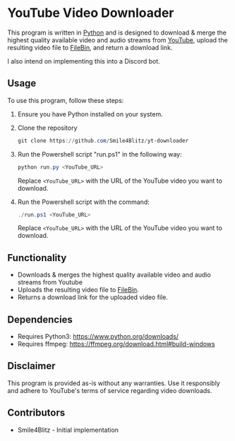 # YouTube Video Downloader

This program is written in [Python](https://www.python.org/) and is designed to download & merge the highest quality available video and audio streams from [YouTube](https://www.youtube.com/), upload the resulting video file to [FileBin](https://filebin.net/), and return a download link.

I also intend on implementing this into a Discord bot.

## Usage

To use this program, follow these steps:

1. Ensure you have Python installed on your system.
2. Clone the repository 

   ```powershell
   git clone https://github.com/Smile4Blitz/yt-downloader
   ```
3. Run the Powershell script "run.ps1" in the following way:

   ```powershell
   python run.py <YouTube_URL>
   ```
   Replace `<YouTube_URL>` with the URL of the YouTube video you want to download.
4. Run the Powershell script with the command:

   ```powershell
   ./run.ps1 <YouTube_URL>
   ```
   Replace `<YouTube_URL>` with the URL of the YouTube video you want to download.

## Functionality

- Downloads & merges the highest quality available video and audio streams from Youtube
- Uploads the resulting video file to [FileBin](https://filebin.net/).
- Returns a download link for the uploaded video file.

## Dependencies

- Requires Python3: https://www.python.org/downloads/
- Requires ffmpeg: https://ffmpeg.org/download.html#build-windows

## Disclaimer

This program is provided as-is without any warranties. Use it responsibly and adhere to YouTube's terms of service regarding video downloads.

## Contributors

- Smile4Blitz - Initial implementation
